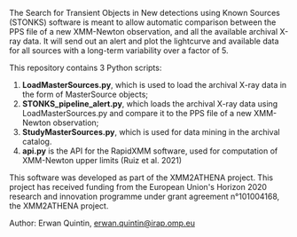 The Search for Transient Objects in New detections using Known Sources (STONKS) software is meant to allow automatic
comparison between the PPS file of a new XMM-Newton observation, and all the available archival X-ray data. It will send
out an alert and plot the lightcurve and available data for all sources with a long-term variability over a factor of 5.

This repository contains 3 Python scripts:
1. **LoadMasterSources.py**, which is used to load the archival X-ray data in the form of MasterSource objects;
2. **STONKS_pipeline_alert.py**, which loads the archival X-ray data using LoadMasterSources.py and compare it to the PPS file of a new XMM-Newton observation;
3. **StudyMasterSources.py**, which is used for data mining in the archival catalog.
4. **api.py** is the API for the RapidXMM software, used for computation of XMM-Newton upper limits (Ruiz et al. 2021)

This software was developed as part of the XMM2ATHENA project. This project has received funding from the European
Union's Horizon 2020 research and innovation programme under grant agreement n°101004168, the XMM2ATHENA project.

Author: Erwan Quintin, erwan.quintin@irap.omp.eu
